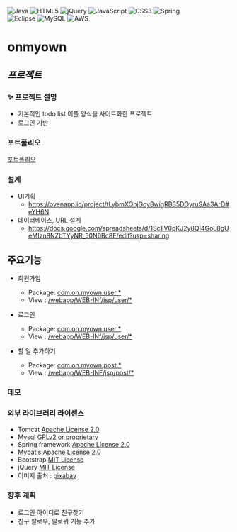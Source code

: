 ![Java](https://img.shields.io/badge/java-%23ED8B00.svg?style=for-the-badge&logo=java&logoColor=white)
![HTML5](https://img.shields.io/badge/html5-%23E34F26.svg?style=for-the-badge&logo=html5&logoColor=white)
![jQuery](https://img.shields.io/badge/jquery-%230769AD.svg?style=for-the-badge&logo=jquery&logoColor=white)
![JavaScript](https://img.shields.io/badge/javascript-%23323330.svg?style=for-the-badge&logo=javascript&logoColor=%23F7DF1E)
![CSS3](https://img.shields.io/badge/css3-%231572B6.svg?style=for-the-badge&logo=css3&logoColor=white)
![Spring](https://img.shields.io/badge/spring-%236DB33F.svg?style=for-the-badge&logo=spring&logoColor=white)  
![Eclipse](https://img.shields.io/badge/Eclipse-FE7A16.svg?style=for-the-badge&logo=Eclipse&logoColor=white)
![MySQL](https://img.shields.io/badge/mysql-%2300f.svg?style=for-the-badge&logo=mysql&logoColor=white)
![AWS](https://img.shields.io/badge/AWS-%23FF9900.svg?style=for-the-badge&logo=amazon-aws&logoColor=white)

# onmyown

## _프로젝트_


### ✨ 프로젝트 설명


- 기본적인  todo list 어플 양식을 사이트화한 프로젝트
- 로그인 기반


### 포트폴리오


[포트폴리오]



### 설계

- UI기획
  - https://ovenapp.io/project/tLybmXQhjGoy8wigRB35DOyruSAa3ArD#eYH6N
- 데이터베이스, URL 설계
  - https://docs.google.com/spreadsheets/d/1ScTV0pKJ2y8QI4GoL8gUeMIzn8NZbTYyNR_50N6Bc8E/edit?usp=sharing

## 주요기능

* 회원가입
  * Package: [com.on.myown.user.*](https://github.com/2jeong2/onmyown/tree/master/src/main/java/com/on/myown/user)
  * View : [/webapp/WEB-INf/jsp/user/*](https://github.com/2jeong2/onmyown/blob/master/src/main/webapp/WEB-INF/jsp/user/signUp.jsp)

* 로그인
  * Package: [com.on.myown.user.*](https://github.com/2jeong2/onmyown/tree/master/src/main/java/com/on/myown/user)
  * View : [/webapp/WEB-INf/jsp/user/*](https://github.com/2jeong2/onmyown/blob/master/src/main/webapp/WEB-INF/jsp/user/signIn.jsp)
 
* 할 일 추가하기
  * Package: [com.on.myown.post.*](https://github.com/2jeong2/onmyown/tree/master/src/main/java/com/on/myown/post)
  * View : [/webapp/WEB-INF/jsp/post/*](https://github.com/2jeong2/onmyown/blob/master/src/main/webapp/WEB-INF/jsp/post/myown.jsp)


### 데모



### 외부 라이브러리 라이센스

* Tomcat [Apache License 2.0](https://www.apache.org/licenses/LICENSE-2.0) 
* Mysql [GPLv2 or proprietary](https://www.gnu.org/licenses/gpl-3.0.html)
* Spring framework [Apache License 2.0](https://www.apache.org/licenses/LICENSE-2.0)  
* Mybatis [Apache License 2.0](https://www.apache.org/licenses/LICENSE-2.0)
* Bootstrap [MIT License](https://opensource.org/licenses/MIT)
* jQuery [MIT License](https://opensource.org/licenses/MIT)
* 이미지 출처 : [pixabay](https://pixabay.com/ko/)


### 향후 계획

- 로그인 아이디로 친구찾기
- 친구 팔로우, 팔로워 기능 추가 


 [포트폴리오]: <https://github.com/portfolio.pdf>

